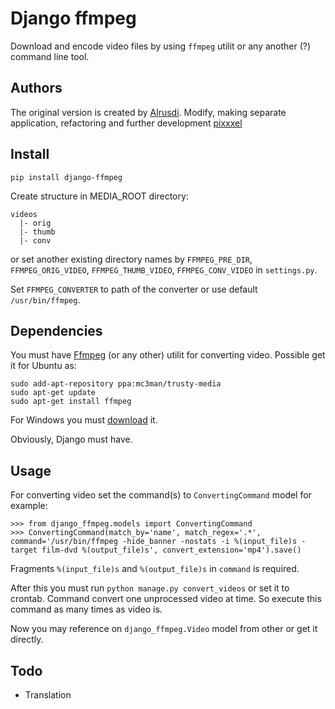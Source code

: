 # Django ffmpeg
Download and encode video files by using `ffmpeg` utilit or any another (?) command line tool.

## Authors

The original version is created by [Alrusdi](https://github.com/alrusdi/).
Modify, making separate application, refactoring and further development [pixxxel](https://github.com/pixxxel/)

## Install

```shell
pip install django-ffmpeg
```

Create structure in MEDIA_ROOT directory:
```
videos
  |- orig
  |- thumb
  |- conv
```
or set another existing directory names by `FFMPEG_PRE_DIR`, `FFMPEG_ORIG_VIDEO`,
`FFMPEG_THUMB_VIDEO`, `FFMPEG_CONV_VIDEO` in `settings.py`.

Set `FFMPEG_CONVERTER` to path of the converter or use default `/usr/bin/ffmpeg`.

## Dependencies

You must have [Ffmpeg](https://ffmpeg.org/) (or any other) utilit for converting video.
Possible get it for Ubuntu as:
```shell
sudo add-apt-repository ppa:mc3man/trusty-media
sudo apt-get update
sudo apt-get install ffmpeg
```

For Windows you must [download](https://www.ffmpeg.org/download.html) it.

Obviously, Django must have.

## Usage

For converting video set the command(s) to `ConvertingCommand` model
for example:
```shell
>>> from django_ffmpeg.models import ConvertingCommand
>>> ConvertingCommand(match_by='name', match_regex='.*', command='/usr/bin/ffmpeg -hide_banner -nostats -i %(input_file)s -target film-dvd %(output_file)s', convert_extension='mp4').save()
```
Fragments `%(input_file)s` and `%(output_file)s` in `command` is required.

After this you must run `python manage.py convert_videos` or set it to crontab.
Command convert one unprocessed video at time.
So execute this command as many times as video is.

Now you may reference on `django_ffmpeg.Video` model from other or get it directly.

## Todo
* Translation
